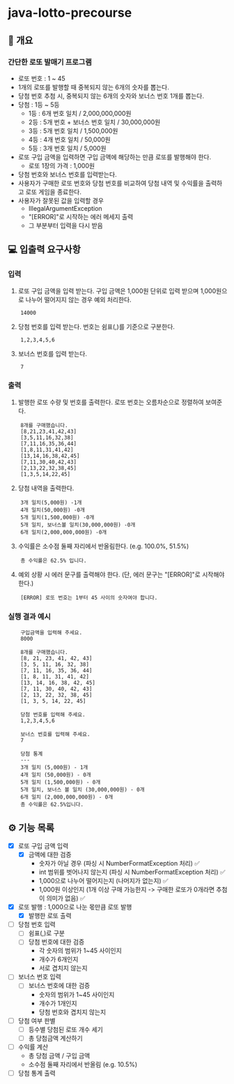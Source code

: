 # java-lotto-precourse

## 📑 개요

### 간단한 로또 발매기 프로그램

- 로또 번호 : 1 ~ 45
- 1개의 로또를 발행할 때 중복되지 않는 6개의 숫자를 뽑는다.
- 당첨 번호 추첨 시, 중복되지 않는 6개의 숫자와 보너스 번호 1개를 뽑는다.
- 당첨 : 1등 ~ 5등
    - 1등 : 6개 번호 일치 / 2,000,000,000원
    - 2등 : 5개 번호 + 보너스 번호 일치 / 30,000,000원
    - 3등 : 5개 번호 일치 / 1,500,000원
    - 4등 : 4개 번호 일치 / 50,000원
    - 5등 : 3개 번호 일치 / 5,000원
- 로또 구입 금액을 입력하면 구입 금액에 해당하는 만큼 로또를 발행해야 한다.
    - 로또 1장의 가격 : 1,000원
- 당첨 번호와 보너스 번호를 입력받는다.
- 사용자가 구매한 로또 번호와 당첨 번호를 비교하여 당첨 내역 및 수익률을 출력하고 로또 게임을 종료한다.
- 사용자가 잘못된 값을 입력할 경우
    - IllegalArgumentException
    - "[ERROR]"로 시작하는 에러 메세지 출력
    - 그 부분부터 입력을 다시 받음

## 💻 입출력 요구사항

### 입력

1. 로또 구입 금액을 입력 받는다. 구입 금액은 1,000원 단위로 입력 받으며 1,000원으로 나누어 떨어지지 않는 경우 예외 처리한다.

```
    14000
```

2. 당첨 번호를 입력 받는다. 번호는 쉼표(,)를 기준으로 구분한다.

```
    1,2,3,4,5,6
```

3. 보너스 번호를 입력 받는다.

```
    7
```

### 출력

1. 발행한 로또 수량 및 번호를 출력한다. 로또 번호는 오름차순으로 정렬하여 보여준다.

```
    8개를 구매했습니다.
    [8,21,23,41,42,43]
    [3,5,11,16,32,38]
    [7,11,16,35,36,44]
    [1,8,11,31,41,42]
    [13,14,16,38,42,45]
    [7,11,30,40,42,43]
    [2,13,22,32,38,45]
    [1,3,5,14,22,45]
```

2. 당첨 내역을 출력한다.

```
    3개 일치(5,000원) -1개
    4개 일치(50,000원) -0개
    5개 일치(1,500,000원) -0개
    5개 일치, 보너스볼 일치(30,000,000원) -0개
    6개 일치(2,000,000,000원) -0개
```

3. 수익률은 소수점 둘째 자리에서 반올림한다. (e.g. 100.0%, 51.5%)

```
    총 수익률은 62.5% 입니다.
```

4. 예외 상황 시 에러 문구를 출력해야 한다. (단, 에러 문구는 "[ERROR]"로 시작해야 한다.)

```
    [ERROR] 로또 번호는 1부터 45 사이의 숫자여야 합니다.
```

### 실행 결과 예시

```
    구입금액을 입력해 주세요.
    8000
    
    8개를 구매했습니다.
    [8, 21, 23, 41, 42, 43] 
    [3, 5, 11, 16, 32, 38] 
    [7, 11, 16, 35, 36, 44] 
    [1, 8, 11, 31, 41, 42] 
    [13, 14, 16, 38, 42, 45] 
    [7, 11, 30, 40, 42, 43] 
    [2, 13, 22, 32, 38, 45] 
    [1, 3, 5, 14, 22, 45]
    
    당첨 번호를 입력해 주세요.
    1,2,3,4,5,6
    
    보너스 번호를 입력해 주세요.
    7
    
    당첨 통계
    ---
    3개 일치 (5,000원) - 1개
    4개 일치 (50,000원) - 0개
    5개 일치 (1,500,000원) - 0개
    5개 일치, 보너스 볼 일치 (30,000,000원) - 0개
    6개 일치 (2,000,000,000원) - 0개
    총 수익률은 62.5%입니다.
```

## ⚙️ 기능 목록

- [X] 로또 구입 금액 입력
    - [X] 금액에 대한 검증
        - 숫자가 아닐 경우 (파싱 시 NumberFormatException 처리) ✅
        - int 범위를 벗어나지 않는지 (파싱 시 NumberFormatException 처리) ✅
        - 1,000으로 나누어 떨어지는지 (나머지가 없는지) ✅
        - 1,000원 이상인지 (1개 이상 구매 가능한지 -> 구매한 로또가 0개라면 추첨이 의미가 없음) ✅
- [X] 로또 발행 : 1,000으로 나눈 몫만큼 로또 발행
    - [X] 발행한 로또 출력
- [ ] 당첨 번호 입력
    - [ ] 쉼표(,)로 구분
    - [ ] 당첨 번호에 대한 검증
        - 각 숫자의 범위가 1~45 사이인지
        - 개수가 6개인지
        - 서로 겹치지 않는지
- [ ] 보너스 번호 입력
    - [ ] 보너스 번호에 대한 검증
        - 숫자의 범위가 1~45 사이인지
        - 개수가 1개인지
        - 당첨 번호와 겹치지 않는지
- [ ] 당첨 여부 판별
    - [ ] 등수별 당첨된 로또 개수 세기
    - [ ] 총 당첨금액 계산하기
- [ ] 수익률 계산
    - 총 당첨 금액 / 구입 금액
    - 소수점 둘째 자리에서 반올림 (e.g. 10.5%)
- [ ] 당첨 통계 출력